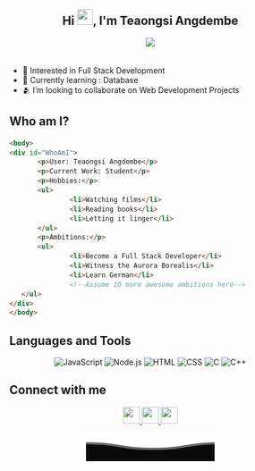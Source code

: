 <div align="center">
	<h2>Hi <img src="https://media.giphy.com/media/hvRJCLFzcasrR4ia7z/giphy.gif" width="28px" height="28px">, I'm Teaongsi Angdembe</h2>
</div>

<div id="header" align="center">
  <img src="https://media.giphy.com/media/j0HjChGV0J44KrrlGv/giphy.gif?cid=790b76111vxg6ihmtqny3k5iz51o12vdy7sl4ebfme1cqb9i&ep=v1_stickers_search&rid=giphy.gif&ct=s" width="150"/>
</div>
<br>

- 👀 Interested in Full Stack Development
- 🌱 Currently learning : Database
- 🫂 I’m looking to collaborate on Web Development Projects
 
 ## Who am I?
 ```html
<body>
<div id="WhoAmI">
    	<p>User: Teaongsi Angdembe</p>
    	<p>Current Work: Student</p>
    	<p>Hobbies:</p>
    	<ul>
        		<li>Watching films</li>
        		<li>Reading books</li>
        		<li>Letting it linger</li>
    	</ul>
		<p>Ambitions:</p>
    	<ul>
        		<li>Become a Full Stack Developer</li>
        		<li>Witness the Aurora Borealis</li>
				<li>Learn German</li>
        		<!--Assume 10 more awesome ambitions here-->
   	</ul>
</div>
</body>	
 ```

## Languages and Tools

<p align="center">
  <img src="https://img.shields.io/badge/-JavaScript-05122A?style=flat&logo=javascript" alt="JavaScript">
  <img src="https://img.shields.io/badge/-Node.js-05122A?style=flat&logo=node.js" alt="Node.js">
  <img src="https://img.shields.io/badge/-HTML-05122A?style=flat&logo=html5" alt="HTML">
  <img src="https://img.shields.io/badge/-CSS-05122A?style=flat&logo=css3" alt="CSS">
  <img src="https://img.shields.io/badge/-C-05122A?style=flat&logo=c" alt="C">
  <img src="https://img.shields.io/badge/-C++-05122A?style=flat&logo=c%2B%2B" alt="C++">
</p>
 
## Connect with me
<div align="center">
  <a target="_blank" href="https://www.facebook.com/teaongsi.angdembe">
    <img src=https://github.com/gauravghongde/social-icons/blob/9d939e1c5b7ea4a24ac39c3e4631970c0aa1b920/SVG/White/Facebook_white.svg width="30" height="30">
  </a>
  
  <a target="_blank" href="mailto:angdembe.teaongsi@gmail.com" target="blank">
    <img src=https://github.com/gauravghongde/social-icons/blob/9d939e1c5b7ea4a24ac39c3e4631970c0aa1b920/SVG/White/Gmail_white.svg width="30" height="30">
  </a>
	
  <a target="_blank" href="https://linkedin.com/in/teaongsi-angdembe-591667294" target="blank">
     <img src=https://github.com/gauravghongde/social-icons/blob/9d939e1c5b7ea4a24ac39c3e4631970c0aa1b920/SVG/White/LinkedIN_white.svg width="30" height="30">
  </a>


<p align="center">
      <img src="https://github.com/teaongsi/teaongsi/blob/ca7654a6cf77378570fae4bbfd4b0e278f678e70/Bottom.svg" alt="Github stats" />
</p>
